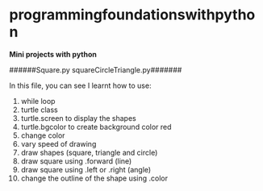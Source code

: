 # programmingfoundationswithpython
**Mini projects with python**

######Square.py squareCircleTriangle.py#######

In this file, you can see I learnt how to use: 
1. while loop
2. turtle class
3. turtle.screen to display the shapes
4. turtle.bgcolor to create background color red
5. change color
6. vary speed of drawing
7. draw shapes (square, triangle and circle)
8. draw square using .forward (line)
9. draw square using .left or .right (angle)
10. change the outline of the shape using .color
